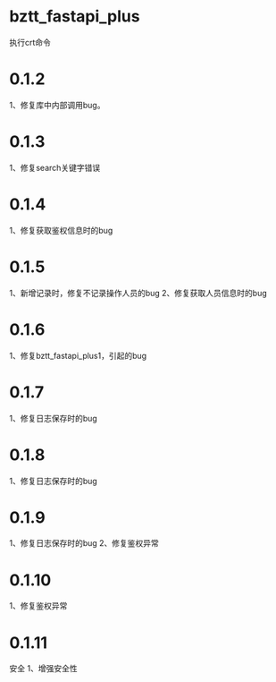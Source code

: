 bztt_fastapi_plus
==============
执行crt命令

# 0.1.2
1、修复库中内部调用bug。

# 0.1.3
1、修复search关键字错误

# 0.1.4
1、修复获取鉴权信息时的bug

# 0.1.5
1、新增记录时，修复不记录操作人员的bug
2、修复获取人员信息时的bug

# 0.1.6
1、修复bztt_fastapi_plus1，引起的bug

# 0.1.7
1、修复日志保存时的bug

# 0.1.8
1、修复日志保存时的bug

# 0.1.9 
1、修复日志保存时的bug
2、修复鉴权异常

# 0.1.10 
1、修复鉴权异常

# 0.1.11
安全
1、增强安全性